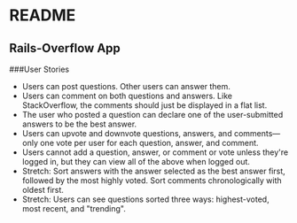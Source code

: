 # README

## Rails-Overflow App

###User Stories

* Users can post questions. Other users can answer them.
* Users can comment on both questions and answers. Like StackOverflow, the comments should just be displayed in a flat list.
* The user who posted a question can declare one of the user-submitted answers to be the best answer.
* Users can upvote and downvote questions, answers, and comments—only one vote per user for each question, answer, and comment.
* Users cannot add a question, answer, or comment or vote unless they're logged in, but they can view all of the above when logged out.
* Stretch: Sort answers with the answer selected as the best answer first, followed by the most highly voted. Sort comments chronologically with oldest first.
* Stretch: Users can see questions sorted three ways: highest-voted, most recent, and "trending".
